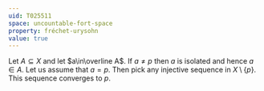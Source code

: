 ```yaml
---
uid: T025511
space: uncountable-fort-space
property: fréchet-urysohn
value: true
---
```

Let $A\subseteq X$ and let $a\in\overline A$. If $a\neq p$ then $a$ is isolated and hence $a\in A$. Let us assume that $a=p$. Then pick any injective sequence in $X\setminus\{p\}$. This sequence converges to $p$.

